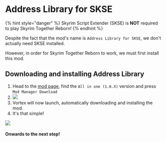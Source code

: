 # Address Library for SKSE

{% hint style="danger" %}
Skyrim Script Extender (SKSE) is **NOT** required to play Skyrim Together Reborn!
{% endhint %}

Despite the fact that the mod's name is `Address Library for SKSE`, we don't actually need SKSE installed.

However, in order for Skyrim Together Reborn to work, we must first install this mod.

## Downloading and installing Address Library

1. Head to the [mod page](https://www.nexusmods.com/skyrimspecialedition/mods/32444?tab=files), find the `All in one (1.6.X)` version and press `Mod Manager Download`
2. ![](https://i.imgur.com/1gQxsYO.png)
3. Vortex will now launch, automatically downloading and installing the mod.
4. It's that simple!

![](https://i.imgur.com/VqQ1xAS.gif)

#### Onwards to the next step!
